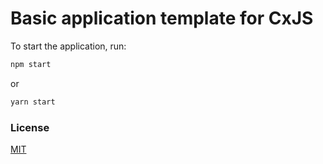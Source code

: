 # Basic application template for CxJS

To start the application, run:

```bash
npm start
```

or 
```bash
yarn start
```

### License 

[MIT](./License.md)
